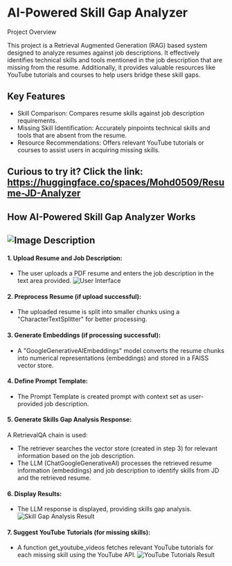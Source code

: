# AI-Powered Skill Gap Analyzer
Project Overview

This project is a Retrieval Augmented Generation (RAG) based system designed to analyze resumes against job descriptions. It effectively identifies technical skills and tools mentioned in the job description that are missing from the resume. Additionally, it provides valuable resources like YouTube tutorials and courses to help users bridge these skill gaps.

## Key Features

- Skill Comparison: Compares resume skills against job description requirements.
- Missing Skill Identification: Accurately pinpoints technical skills and tools that are absent from the resume.
- Resource Recommendations: Offers relevant YouTube tutorials or courses to assist users in acquiring missing skills.

## Curious to try it? Click the link: https://huggingface.co/spaces/Mohd0509/Resume-JD-Analyzer

## How AI-Powered Skill Gap Analyzer Works

![Image Description](https://github.com/Shajar87/Resume-Analyzer-/blob/main/rag_flowchart.png)
--- 
#### 1. Upload Resume and Job Description:
- The user uploads a PDF resume and enters the job description in the text area provided.
![User Interface]( https://github.com/Shajar87/Resume-Analyzer-/blob/main/UserInterface.png)

#### 2. Preprocess Resume (if upload successful):
-	The uploaded resume is split into smaller chunks using a "CharacterTextSplitter" for better processing.
#### 3. Generate Embeddings (if processing successful):
- A "GoogleGenerativeAIEmbeddings" model converts the resume chunks into numerical representations (embeddings) and stored in a FAISS vector store. 
#### 4. Define Prompt Template:
- The Prompt Template is created prompt with context set as user-provided job description. 
#### 5. Generate Skills Gap Analysis Response:
A RetrievalQA chain is used: 
-	The retriever searches the vector store (created in step 3) for relevant information based on the job description.
-	The LLM (ChatGoogleGenerativeAI) processes the retrieved resume information (embeddings) and job description to identify skills from JD and the retrieved resume.
#### 6. Display Results:
-	The LLM response is displayed, providing skills gap analysis.
![Skill Gap Analysis Result](https://github.com/Shajar87/Resume-Analyzer-/blob/main/Skill%20gap%20analysis.png)

#### 7. Suggest YouTube Tutorials (for missing skills):
-	A function get_youtube_videos fetches relevant YouTube tutorials for each missing skill using the YouTube API.
![YouTube Tutorials Result](https://github.com/Shajar87/Resume-Analyzer-/blob/main/YouTube%20Tutorials.png)



